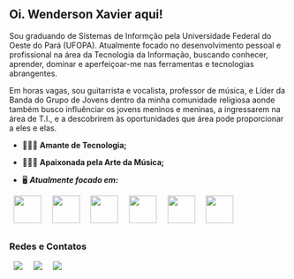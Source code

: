 ## Oi. Wenderson Xavier aqui!

Sou graduando de Sistemas de Informção pela Universidade Federal do Oeste do Pará (UFOPA).
Atualmente focado no desenvolvimento pessoal e profissional na área da Tecnologia da Informação, buscando conhecer, aprender, dominar e aperfeiçoar-me nas ferramentas e tecnologias abrangentes.

Em horas vagas, sou guitarrista e vocalista, professor de música, e Líder da Banda do Grupo de Jovens dentro da minha comunidade religiosa  aonde também busco  influênciar os jovens meninos e meninas, a ingressarem na área de T.I., e a descobrirem às oportunidades que área pode proporcionar a eles e elas.

- 🧑🏻‍💻 **Amante de Tecnologia;**
- 👨🏻‍🎤 **Apaixonada pela Arte da Música;**

- 🖥️ ***Atualmente focado em:***

<div style="diplay: inline" >
    &nbsp;&nbsp;<img width='50' height='50' src="https://cdn.jsdelivr.net/gh/devicons/devicon@latest/icons/linux/linux-original.svg"/>&nbsp;&nbsp;
    &nbsp;&nbsp;<img width='50' height='50' src="https://cdn.jsdelivr.net/gh/devicons/devicon@latest/icons/html5/html5-plain.svg"/>&nbsp;&nbsp;
    &nbsp;&nbsp;<img width='50' height='50' src="https://cdn.jsdelivr.net/gh/devicons/devicon@latest/icons/css3/css3-plain.svg"/>&nbsp;&nbsp;
    &nbsp;&nbsp;<img width='50' height='50' src="https://cdn.jsdelivr.net/gh/devicons/devicon@latest/icons/javascript/javascript-plain.svg"/>&nbsp;&nbsp;
    &nbsp;&nbsp;<img width='50' heigth='50' src="https://cdn.jsdelivr.net/gh/devicons/devicon@latest/icons/python/python-original.svg"/>&nbsp;&nbsp;
    &nbsp;&nbsp;<img width='50' heigth='50' src="https://cdn.jsdelivr.net/gh/devicons/devicon@latest/icons/java/java-original.svg" />&nbsp;&nbsp;
</div>

##
### Redes e Contatos

&nbsp;&nbsp;<a href="https://www.linkedin.com/in/wenderson-xavier-soares"><img src="https://img.shields.io/badge/linkedin-%230077B5.svg?style=for-the-badge&logo=linkedin&logoColor=white"></a>&nbsp;&nbsp;
&nbsp;&nbsp;<a href="xaviersoareswenderson@gmail.com"><img src="https://img.shields.io/badge/Gmail-D14836?style=for-the-badge&logo=gmail&logoColor=white"></a>&nbsp;&nbsp;
&nbsp;&nbsp;<a href="https://www.instagram.com/xavierwenderson.s"><img src="https://img.shields.io/badge/Instagram-%23E4405F.svg?style=for-the-badge&logo=Instagram&logoColor=white"></a>

